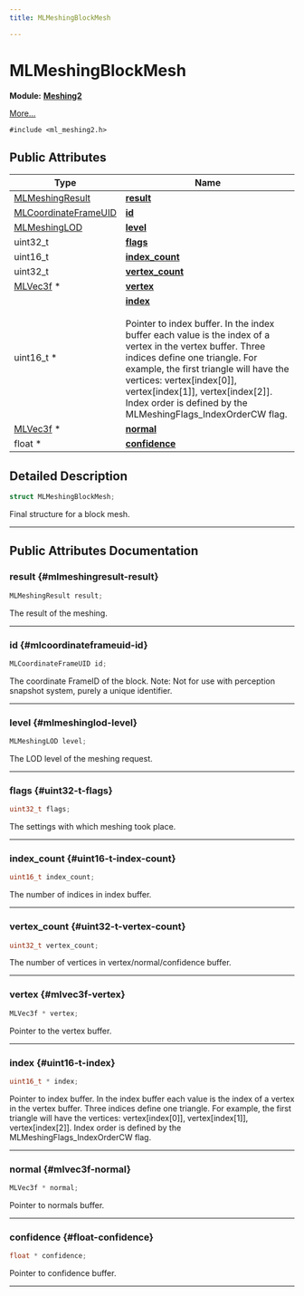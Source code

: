 ```yaml
---
title: MLMeshingBlockMesh

---
```


# MLMeshingBlockMesh

**Module:** **[Meshing2](/versioned_docs/version-31-Aug-2023/api-ref/api/Modules/group___meshing2/group___meshing2.md)**



 [More...](#detailed-description)


`#include <ml_meshing2.h>`

## Public Attributes

| Type           | Name           |
| -------------- | -------------- |
| [MLMeshingResult](/versioned_docs/version-31-Aug-2023/api-ref/api/Modules/group___meshing2/group___meshing2.md#enums-mlmeshingresult) | **[result](/versioned_docs/version-31-Aug-2023/api-ref/api/Modules/group___meshing2/struct_m_l_meshing_block_mesh.md#mlmeshingresult-result)**  |
| [MLCoordinateFrameUID](/versioned_docs/version-31-Aug-2023/api-ref/api/Modules/group___perception/struct_m_l_coordinate_frame_u_i_d.md) | **[id](/versioned_docs/version-31-Aug-2023/api-ref/api/Modules/group___meshing2/struct_m_l_meshing_block_mesh.md#mlcoordinateframeuid-id)**  |
| [MLMeshingLOD](/versioned_docs/version-31-Aug-2023/api-ref/api/Modules/group___meshing2/group___meshing2.md#enums-mlmeshinglod) | **[level](/versioned_docs/version-31-Aug-2023/api-ref/api/Modules/group___meshing2/struct_m_l_meshing_block_mesh.md#mlmeshinglod-level)**  |
| uint32_t | **[flags](/versioned_docs/version-31-Aug-2023/api-ref/api/Modules/group___meshing2/struct_m_l_meshing_block_mesh.md#uint32-t-flags)**  |
| uint16_t | **[index_count](/versioned_docs/version-31-Aug-2023/api-ref/api/Modules/group___meshing2/struct_m_l_meshing_block_mesh.md#uint16-t-index-count)**  |
| uint32_t | **[vertex_count](/versioned_docs/version-31-Aug-2023/api-ref/api/Modules/group___meshing2/struct_m_l_meshing_block_mesh.md#uint32-t-vertex-count)**  |
| [MLVec3f](/versioned_docs/version-31-Aug-2023/api-ref/api/Modules/group___common/struct_m_l_vec3f.md) * | **[vertex](/versioned_docs/version-31-Aug-2023/api-ref/api/Modules/group___meshing2/struct_m_l_meshing_block_mesh.md#mlvec3f-vertex)**  |
| uint16_t * | **[index](/versioned_docs/version-31-Aug-2023/api-ref/api/Modules/group___meshing2/struct_m_l_meshing_block_mesh.md#uint16-t-index)** <br></br>Pointer to index buffer. In the index buffer each value is the index of a vertex in the vertex buffer. Three indices define one triangle. For example, the first triangle will have the vertices: vertex[index[0]], vertex[index[1]], vertex[index[2]]. Index order is defined by the MLMeshingFlags_IndexOrderCW flag.  |
| [MLVec3f](/versioned_docs/version-31-Aug-2023/api-ref/api/Modules/group___common/struct_m_l_vec3f.md) * | **[normal](/versioned_docs/version-31-Aug-2023/api-ref/api/Modules/group___meshing2/struct_m_l_meshing_block_mesh.md#mlvec3f-normal)**  |
| float * | **[confidence](/versioned_docs/version-31-Aug-2023/api-ref/api/Modules/group___meshing2/struct_m_l_meshing_block_mesh.md#float-confidence)**  |

## Detailed Description

```cpp
struct MLMeshingBlockMesh;
```


Final structure for a block mesh. 





-----------
## Public Attributes Documentation

### result {#mlmeshingresult-result}

```cpp
MLMeshingResult result;
```


The result of the meshing. 





-----------

### id {#mlcoordinateframeuid-id}

```cpp
MLCoordinateFrameUID id;
```


The coordinate FrameID of the block. Note: Not for use with perception snapshot system, purely a unique identifier. 





-----------

### level {#mlmeshinglod-level}

```cpp
MLMeshingLOD level;
```


The LOD level of the meshing request. 





-----------

### flags {#uint32-t-flags}

```cpp
uint32_t flags;
```


The settings with which meshing took place. 





-----------

### index_count {#uint16-t-index-count}

```cpp
uint16_t index_count;
```


The number of indices in index buffer. 





-----------

### vertex_count {#uint32-t-vertex-count}

```cpp
uint32_t vertex_count;
```


The number of vertices in vertex/normal/confidence buffer. 





-----------

### vertex {#mlvec3f-vertex}

```cpp
MLVec3f * vertex;
```


Pointer to the vertex buffer. 





-----------

### index {#uint16-t-index}

```cpp
uint16_t * index;
```

Pointer to index buffer. In the index buffer each value is the index of a vertex in the vertex buffer. Three indices define one triangle. For example, the first triangle will have the vertices: vertex[index[0]], vertex[index[1]], vertex[index[2]]. Index order is defined by the MLMeshingFlags_IndexOrderCW flag. 





-----------

### normal {#mlvec3f-normal}

```cpp
MLVec3f * normal;
```


Pointer to normals buffer. 





-----------

### confidence {#float-confidence}

```cpp
float * confidence;
```


Pointer to confidence buffer. 





-----------


